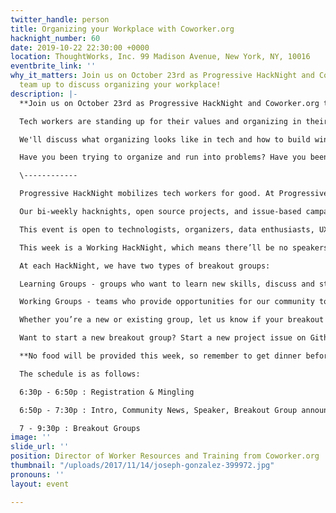 ```yaml
---
twitter_handle: person
title: Organizing your Workplace with Coworker.org
hacknight_number: 60
date: 2019-10-22 22:30:00 +0000
location: ThoughtWorks, Inc. 99 Madison Avenue, New York, NY, 10016
eventbrite_link: ''
why_it_matters: Join us on October 23rd as Progressive HackNight and Coworker.org
  team up to discuss organizing your workplace!
description: |-
  **Join us on October 23rd as Progressive HackNight and Coworker.org team up to discuss organizing your workplace!**

  Tech workers are standing up for their values and organizing in their workplaces. This energy is attracting news coverage and inciting action across the country. We're bringing Marley Pulido, the Director of Worker Resources and Training from Coworker.org, to Progressive HackNight to get to the nitty gritty of how to organize your workplace.

  We'll discuss what organizing looks like in tech and how to build winning campaigns. Then we'll go through practical exercises to practice how to respond to complications and backlash as you're organizing.

  Have you been trying to organize and run into problems? Have you been curious what "organizing the workplace" really looks like? If so, come learn with us!

  \------------

  Progressive HackNight mobilizes tech workers for good. At Progressive HackNight, we design, plan, and organize around technology that addresses inequity and promotes a society that works for all. We take a strong stance that technology that breeds injustice and oppression should be dismantled.

  Our bi-weekly hacknights, open source projects, and issue-based campaigns educate and empower advocates and tech workers to create progressive change.

  This event is open to technologists, organizers, data enthusiasts, UX/UI designers, creatives, project managers, product managers, coders, etc... of all backgrounds/experiences.

  This week is a Working HackNight, which means there’ll be no speakers… just a full evening of hacking and strategizing! We’re going to collaborate on open-source projects, plan ways to help grassroots organizations, and learn from each other.

  At each HackNight, we have two types of breakout groups:

  Learning Groups - groups who want to learn new skills, discuss and strategize on issues, or refine their ideas.

  Working Groups - teams who provide opportunities for our community to use their skills by actively building technology and tools.

  Whether you’re a new or existing group, let us know if your breakout group will be at this HackNight, so we can announce what you’ll be working on in advance -- and volunteers can make sure to attend and connect with you! To get in touch with us, join the #project-leads channel on our Slack, or email us at organizers@progressivehacknight.org.

  Want to start a new breakout group? Start a new project issue on Github! Just click ‘New Issue’ and fill out the form so other attendees can learn about your group’s goals and needs.

  **No food will be provided this week, so remember to get dinner beforehand!**

  The schedule is as follows:

  6:30p - 6:50p : Registration & Mingling

  6:50p - 7:30p : Intro, Community News, Speaker, Breakout Group announcements

  7 - 9:30p : Breakout Groups
image: ''
slide_url: ''
position: Director of Worker Resources and Training from Coworker.org
thumbnail: "/uploads/2017/11/14/joseph-gonzalez-399972.jpg"
pronouns: ''
layout: event

---
```

